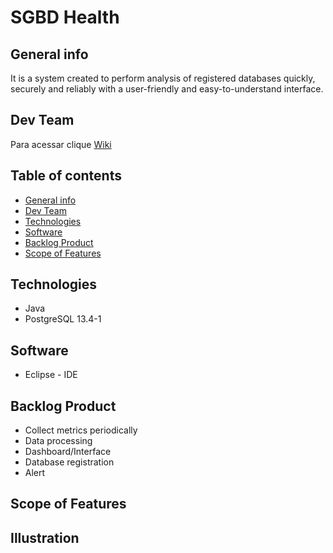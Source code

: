 # SGBD Health

## General info

It is a system created to perform analysis of registered databases
quickly, securely and reliably with a user-friendly and easy-to-understand interface.

## Dev Team

Para acessar clique [Wiki](https://github.com/DolphinDatabase/Database-Scan/wiki/DEV_TEAM) 

## Table of contents

* [General info](#general-info)
* [Dev Team](dev-team)
* [Technologies](#technologies)
* [Software](#software)
* [Backlog Product](#backlog-product)
* [Scope of Features](scope-of-features)

## Technologies 

- Java
- PostgreSQL 13.4-1

## Software 

- Eclipse - IDE

## Backlog Product

- Collect metrics periodically
- Data processing
- Dashboard/Interface
- Database registration
- Alert 

## Scope of Features



## Illustration 





